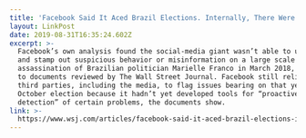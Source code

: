 ```yaml
---
title: 'Facebook Said It Aced Brazil Elections. Internally, There Were Doubts.'
layout: LinkPost
date: 2019-08-31T16:35:24.602Z
excerpt: >-
  Facebook’s own analysis found the social-media giant wasn’t able to uncover
  and stamp out suspicious behavior or misinformation on a large scale after the
  assassination of Brazilian politician Marielle Franco in March 2018, according
  to documents reviewed by The Wall Street Journal. Facebook still relied on
  third parties, including the media, to flag issues bearing on that year’s
  October election because it hadn’t yet developed tools for “proactive
  detection” of certain problems, the documents show.
link: >-
  https://www.wsj.com/articles/facebook-said-it-aced-brazil-elections-internally-there-were-doubts-11567157403
---
```



